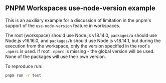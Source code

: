 ## PNPM Workspaces use-node-version example

This is an auxiliary example for a discussion of limitation in the pnpm's support of the `use-node-version` feature in workspaces.

The root (workspace) should use Node.js v18.14.0, `packages/a` should use Node.js v16.16.0, and `packages/b` should use Node.js v18.14.1, but during the execution from the workspace, only the version specified in the root's `.npmrc` is used. If root `.npmrc` is missing - the global version will be used. None of the packages will use their own version.

To reproduce run:
```bash
pnpm run -r test
```
